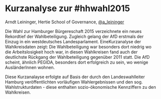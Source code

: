 Kurzanalyse zur #hhwahl2015
===========================

Arndt Leininger, Hertie School of Governance, [@a_leininger](https://twitter.com/a_leininger)

Die Wahl zur Hamburger Bürgereschaft 2015 verzeichnete ein neues Rekordtief der Wahlbeteiligung. Zugleich gelang der AfD erstmals der Einzug in ein westdeutsches Landesparlament. EineKurzanalyse der Wahlkreisdaten zeigt: Die Wahlbeteiligung war besonders dort niedrig wo die Arbeitslosigkeit hoch war, in diesen Wahlkreisen fand auch der deutlichste Rückgang der Wahlbeteiligung gegenüber 2011 statt. Die AfD scheint, ähnlich PEGIDA, besonders dort erfolgreich zu sein, wo wenige AusländerInnen wohnen.

Diese Kurzanalayse erfolgte auf Basis der durch den Landeswahlleiter Hamburg veröffentlichten vorläufigen Wahlergebnissen und den sog. Wahlstrukturdaten - diese enthalten sozio-ökonomische Kennziffern zu den Wahlkreisen.